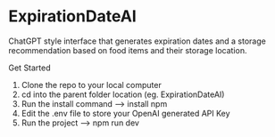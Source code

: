 # ExpirationDateAI
ChatGPT style interface that generates expiration dates and a storage recommendation based on food items and their storage location.

Get Started
1. Clone the repo to your local computer
2. cd into the parent folder location (eg. ExpirationDateAI)
3. Run the install command --> install npm
4. Edit the .env file to store your OpenAI generated API Key
5. Run the project --> npm run dev
